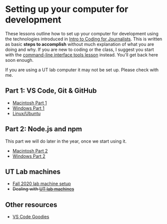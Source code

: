 # Setting up your computer for development
These lessons outline how to set up your computer for development using the technologies introduced in [Intro to Coding for Journalists](https://github.com/utdata/icj-class). This is written as basic **steps to accomplish** without much explanation of what you are doing and why. If you are new to coding or the class, I suggest you start with the [command-line interface tools lesson](https://github.com/utdata/icj-cli-tools) instead. You'll get back here soon enough.

If you are using a UT lab computer it may not be set up. Please check with me.

## Part 1: VS Code, Git & GitHub
- [Macintosh Part 1](macintosh-01.md)
- [Windows Part 1](windows-01.md)
- [Linux/Ubuntu](https://giphy.com/gifs/lol-laughing-muttley-3oEjHAUOqG3lSS0f1C)

## Part 2: Node.js and npm
This part we will do later in the year, once we start using it.

- [Macintosh Part 2](macintosh-02.md)
- [Windows Part 2](windows-02.md)

## UT Lab machines
- [Fall 2020 lab machine setup](ut-lab-short.md)
- ~~Dealing with [UT lab machines](ut-lab.md)~~

## Other resources
- [VS Code Goodies](vscode-goodies.md)
